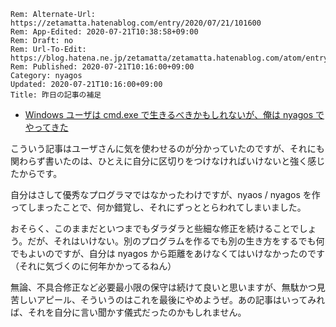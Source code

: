 ```header
Rem: Alternate-Url: https://zetamatta.hatenablog.com/entry/2020/07/21/101600
Rem: App-Edited: 2020-07-21T10:38:58+09:00
Rem: Draft: no
Rem: Url-To-Edit: https://blog.hatena.ne.jp/zetamatta/zetamatta.hatenablog.com/atom/entry/26006613601591601
Rem: Published: 2020-07-21T10:16:00+09:00
Category: nyagos
Updated: 2020-07-21T10:16:00+09:00
Title: 昨日の記事の補足
```
* [Windows ユーザは cmd.exe で生きるべきかもしれないが、俺は nyagos でやってきた](https://zetamatta.hatenablog.com/entry/2020/07/21/003444)

こういう記事はユーザさんに気を使わせるのが分かっていたのですが、それにも関わらず書いたのは、ひとえに自分に区切りをつけなければいけないと強く感じたからです。

自分はさして優秀なプログラマではなかったわけですが、nyaos / nyagos を作ってしまったことで、何か錯覚し、それにずっととらわれてしまいました。

おそらく、このままだといつまでもダラダラと些細な修正を続けることでしょう。だが、それはいけない。別のプログラムを作るでも別の生き方をするでも何でもよいのですが、自分は nyagos から距離をあけなくてはいけなかったのです（それに気づくのに何年かかってるねん）

無論、不具合修正など必要最小限の保守は続けて良いと思いますが、無駄かつ見苦しいアピール、そういうのはこれを最後にやめようぜ。あの記事はいってみれば、それを自分に言い聞かす儀式だったのかもしれません。
